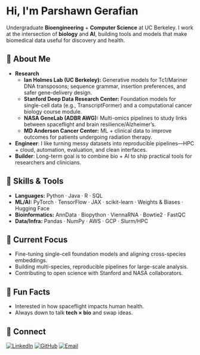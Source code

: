 # Hi, I'm **Parshawn Gerafian**

Undergraduate **Bioengineering** + **Computer Science** at UC Berkeley. I work at the intersection of **biology** and **AI**, building tools and models that make biomedical data useful for discovery and health.

## 🧪 About Me
- **Research**
  - **Ian Holmes Lab (UC Berkeley):** Generative models for Tc1/Mariner DNA transposons; sequence grammar, insertion preferences, and safer gene-delivery design.
  - **Stanford Deep Data Research Center:** Foundation models for single-cell data (e.g., TranscriptFormer) and a computational cancer biology course module.
  - **NASA GeneLab (ADBR AWG):** Multi-omics pipelines to study links between spaceflight and brain resilience/Alzheimer’s.
  - **MD Anderson Cancer Center:** ML + clinical data to improve outcomes for patients undergoing radiation therapy.
- **Engineer**: I like turning messy datasets into reproducible pipelines—HPC + cloud, automation, evaluation, and clean interfaces.
- **Builder**: Long-term goal is to combine bio + AI to ship practical tools for researchers and clinicians.

## 🔧 Skills & Tools
- **Languages:** Python · Java · R · SQL  
- **ML/AI:** PyTorch · TensorFlow · JAX · scikit-learn · Weights & Biases · Hugging Face
- **Bioinformatics:** AnnData · Biopython · ViennaRNA · Bowtie2 · FastQC
- **Data/Infra:** Pandas · NumPy · AWS · GCP · Slurm/HPC

## 🚀 Current Focus
- Fine-tuning single-cell foundation models and aligning cross-species embeddings.
- Building multi-species, reproducible pipelines for large-scale analysis.
- Contributing to open science with Stanford and NASA collaborators.

## 🎯 Fun Facts
- Interested in how spaceflight impacts human health.
- Always down to talk **tech × bio** and swap ideas.

## 🔗 Connect
[![LinkedIn](https://img.shields.io/badge/LinkedIn-0A66C2?style=flat&logo=linkedin&logoColor=white)](https://www.linkedin.com/in/parshawngerafian/)
[![GitHub](https://img.shields.io/badge/GitHub-181717?style=flat&logo=github&logoColor=white)](https://github.com/parshawn)
[![Email](https://img.shields.io/badge/Email-D14836?style=flat&logo=gmail&logoColor=white)](mailto:parshangeraf81@berkeley.edu)
